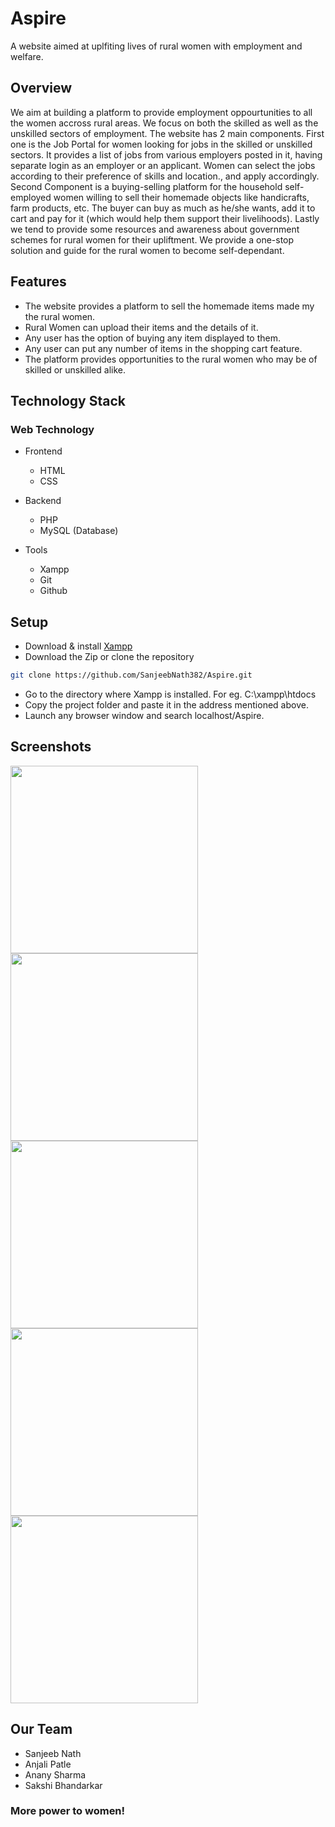 # Aspire

A website aimed at uplfiting lives of rural women with employment and welfare.

## Overview
We aim at building a platform to provide employment oppourtunities to all the women accross rural areas. We focus on both the skilled as well as the unskilled sectors of employment. The website has 2 main components. First one is the Job Portal for women looking for jobs in the skilled or unskilled sectors. It provides a list of jobs from various employers posted in it, having separate login as an employer or an applicant. Women can select the jobs according to their preference of skills and location., and apply accordingly. Second Component is a buying-selling platform for the household self-employed women willing to sell their homemade objects like handicrafts, farm products, etc. The buyer can buy as much as he/she wants, add it to cart and pay for it (which would help them support their livelihoods). Lastly we tend to provide some resources and awareness about government schemes for rural women for their upliftment. We provide a one-stop solution and guide for the rural women to become self-dependant.



## Features

* The website provides a platform to sell the homemade items made my the rural women.
* Rural Women can upload their items and the details of it.
* Any user has the option of buying any item displayed to them.
* Any user can put any number of items in the shopping cart feature.
* The platform provides opportunities to the rural women who may be of skilled or unskilled alike.

## Technology Stack

### Web Technology

- Frontend
  - HTML
  - CSS
  
- Backend
  - PHP
  - MySQL (Database)

- Tools
  - Xampp
  - Git
  - Github

## Setup

- Download & install [Xampp](https://www.apachefriends.org/download.html)
- Download the Zip or clone the repository
``` bash
git clone https://github.com/SanjeebNath382/Aspire.git
```
- Go to the directory where Xampp is installed. For eg. C:\xampp\htdocs
- Copy the project folder and paste it in the address mentioned above.
- Launch any browser window and search localhost/Aspire.


## Screenshots

<img src="Screenshots/s1.jpg" width="300">
<img src="Screenshots/s2.jpg" width="300">
<img src="Screenshots/s3.jpg" width="300">
<img src="Screenshots/s4.jpg" width="300">
<img src="Screenshots/s5.jpg" width="300">



## Our Team

* Sanjeeb Nath
* Anjali Patle
* Anany Sharma
* Sakshi Bhandarkar

### More power to women!
